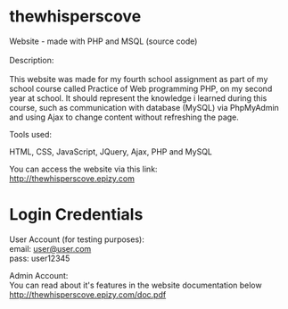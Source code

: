 # thewhisperscove
Website - made with PHP and MSQL (source code)<br/><br/>
Description:<br/><br/>
This website was made for my fourth school assignment as part of my school course called Practice of Web programming PHP, on my second year at school.
It should represent the knowledge i learned during this course, such as communication with database (MySQL) via PhpMyAdmin and using Ajax to change content without refreshing the page. 


Tools used:

HTML, CSS, JavaScript, JQuery, Ajax, PHP and MySQL

You can access the website via this link:<br/>
http://thewhisperscove.epizy.com

# Login Credentials

User Account (for testing purposes):<br/>
email: user@user.com<br/>
pass: user12345


Admin Account:<br/>
You can read about it's features in the website documentation below<br/>
http://thewhisperscove.epizy.com/doc.pdf
